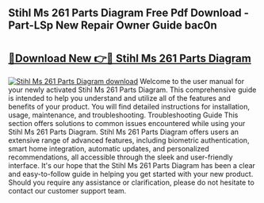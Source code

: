 ## Stihl Ms 261 Parts Diagram Free Pdf Download - Part-LSp New Repair Owner Guide bac0n

# <h2><a href="http://dfmweo6.blite.top/?on=Stihl+Ms+261+Parts+Diagram">🔗Download New 👉🔴 Stihl Ms 261 Parts Diagram</a></h2>

[![Stihl Ms 261 Parts Diagram download](https://i.imgur.com/lujVjoI.png)](http://dfmweo6.blite.top/?on=Stihl+Ms+261+Parts+Diagram)
Welcome to the user manual for your newly activated Stihl Ms 261 Parts Diagram. This comprehensive guide is intended to help you understand and utilize all of the features and benefits of your product. You will find detailed instructions for installation, usage, maintenance, and troubleshooting. Troubleshooting Guide This section offers solutions to common issues encountered while using your Stihl Ms 261 Parts Diagram. Stihl Ms 261 Parts Diagram offers users an extensive range of advanced features, including biometric authentication, smart home integration, automatic updates, and personalized recommendations, all accessible through the sleek and user-friendly interface. It's our hope that the Stihl Ms 261 Parts Diagram has been a clear and easy-to-follow guide in helping you get started with your new product. Should you require any assistance or clarification, please do not hesitate to contact our customer support team.
